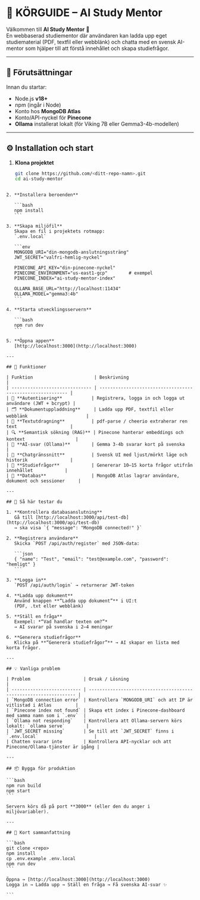 # 🚀 KÖRGUIDE – AI Study Mentor

Välkommen till **AI Study Mentor** 👋  
En webbaserad studiementor där användaren kan ladda upp eget studiematerial (PDF, textfil eller webblänk) och chatta med en svensk AI-mentor som hjälper till att förstå innehållet och skapa studiefrågor.

---

## 🧩 Förutsättningar

Innan du startar:

- Node.js **v18+**
- npm (ingår i Node)
- Konto hos **MongoDB Atlas**
- Konto/API-nyckel för **Pinecone**
- **Ollama** installerat lokalt (för Viking 7B eller Gemma3-4b-modellen)

---

## ⚙️ Installation och start

1. **Klona projektet**
   ```bash
   git clone https://github.com/<ditt-repo-namn>.git
   cd ai-study-mentor
   ```

````

2. **Installera beroenden**

   ```bash
   npm install
   ```

3. **Skapa miljöfil**
   Skapa en fil i projektets rotmapp:
   `.env.local`

   ```env
   MONGODB_URI="din-mongodb-anslutningssträng"
   JWT_SECRET="valfri-hemlig-nyckel"

   PINECONE_API_KEY="din-pinecone-nyckel"
   PINECONE_ENVIRONMENT="us-east1-gcp"        # exempel
   PINECONE_INDEX="ai-study-mentor-index"

   OLLAMA_BASE_URL="http://localhost:11434"
   OLLAMA_MODEL="gemma3:4b"
   ```

4. **Starta utvecklingsservern**

   ```bash
   npm run dev
   ```

5. **Öppna appen**
   [http://localhost:3000](http://localhost:3000)

---

## 🧠 Funktioner

| Funktion                       | Beskrivning                                                |
| ------------------------------ | ---------------------------------------------------------- |
| 👤 **Autentisering**           | Registrera, logga in och logga ut användare (JWT + bcrypt) |
| 🗂️ **Dokumentuppladdning**     | Ladda upp PDF, textfil eller webblänk                      |
| 🧹 **Textutdragning**          | pdf-parse / cheerio extraherar ren text                    |
| 🔍 **Semantisk sökning (RAG)** | Pinecone hanterar embeddings och kontext                   |
| 🤖 **AI-svar (Ollama)**        | Gemma 3-4b svarar kort på svenska                          |
| 💬 **Chatgränssnitt**          | Svensk UI med ljust/mörkt läge och historik                |
| 🧾 **Studiefrågor**            | Genererar 10–15 korta frågor utifrån innehållet            |
| 💾 **Databas**                 | MongoDB Atlas lagrar användare, dokument och sessioner     |

---

## 🧪 Så här testar du

1. **Kontrollera databasanslutning**
   Gå till [http://localhost:3000/api/test-db](http://localhost:3000/api/test-db)
   → ska visa `{ "message": "MongoDB connected!" }`

2. **Registrera användare**
   Skicka `POST /api/auth/register` med JSON-data:

   ```json
   { "name": "Test", "email": "test@example.com", "password": "hemligt" }
   ```

3. **Logga in**
   `POST /api/auth/login` → returnerar JWT-token

4. **Ladda upp dokument**
   Använd knappen **“Ladda upp dokument”** i UI:t
   (PDF, .txt eller webblänk)

5. **Ställ en fråga**
   Exempel: *“Vad handlar texten om?”*
   → AI svarar på svenska i 2–4 meningar

6. **Generera studiefrågor**
   Klicka på **“Generera studiefrågor”** → AI skapar en lista med korta frågor.

---

## 💡 Vanliga problem

| Problem                    | Orsak / Lösning                                                   |
| -------------------------- | ----------------------------------------------------------------- |
| `MongoDB connection error` | Kontrollera `MONGODB_URI` och att IP är vitlistad i Atlas         |
| `Pinecone index not found` | Skapa ett index i Pinecone-dashboard med samma namn som i `.env`  |
| `Ollama not responding`    | Kontrollera att Ollama-servern körs lokalt: `ollama serve`        |
| `JWT_SECRET missing`       | Se till att `JWT_SECRET` finns i `.env.local`                     |
| Chatten svarar inte        | Kontrollera API-nycklar och att Pinecone/Ollama-tjänster är igång |

---

## 📦 Bygga för produktion

```bash
npm run build
npm start
```

Servern körs då på port **3000** (eller den du anger i miljövariabler).

---

## 🏁 Kort sammanfattning

```bash
git clone <repo>
npm install
cp .env.example .env.local
npm run dev
```

Öppna → [http://localhost:3000](http://localhost:3000)
Logga in → Ladda upp → Ställ en fråga → Få svenska AI-svar ✨

```
````
